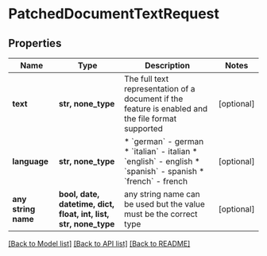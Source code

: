 # PatchedDocumentTextRequest


## Properties
Name | Type | Description | Notes
------------ | ------------- | ------------- | -------------
**text** | **str, none_type** | The full text representation of a document if the feature is enabled and the file format supported | [optional] 
**language** | **str, none_type** | * &#x60;german&#x60; - german * &#x60;italian&#x60; - italian * &#x60;english&#x60; - english * &#x60;spanish&#x60; - spanish * &#x60;french&#x60; - french | [optional] 
**any string name** | **bool, date, datetime, dict, float, int, list, str, none_type** | any string name can be used but the value must be the correct type | [optional]

[[Back to Model list]](../README.md#documentation-for-models) [[Back to API list]](../README.md#documentation-for-api-endpoints) [[Back to README]](../README.md)


